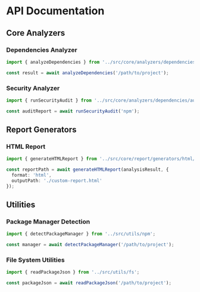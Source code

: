 # API Documentation

## Core Analyzers

### Dependencies Analyzer

```typescript
import { analyzeDependencies } from '../src/core/analyzers/dependencies';

const result = await analyzeDependencies('/path/to/project');
```

### Security Analyzer

```typescript
import { runSecurityAudit } from '../src/core/analyzers/dependencies/audit';

const auditReport = await runSecurityAudit('npm');
```

## Report Generators

### HTML Report

```typescript
import { generateHTMLReport } from '../src/core/report/generators/html/generator';

const reportPath = await generateHTMLReport(analysisResult, {
  format: 'html',
  outputPath: './custom-report.html'
});
```

## Utilities

### Package Manager Detection

```typescript
import { detectPackageManager } from '../src/utils/npm';

const manager = await detectPackageManager('/path/to/project');
```

### File System Utilities

```typescript
import { readPackageJson } from '../src/utils/fs';

const packageJson = await readPackageJson('/path/to/project');
``` 